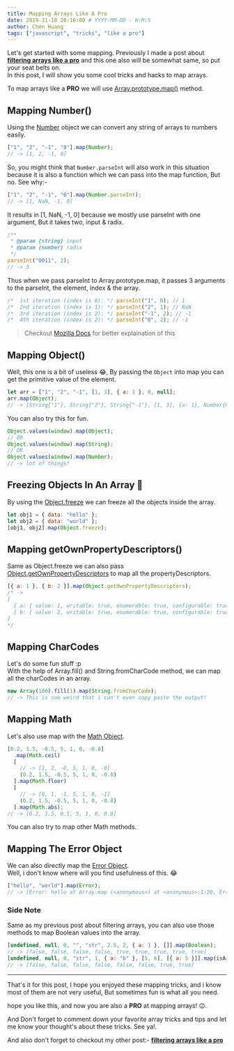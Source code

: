 ```yaml
---
title: Mapping Arrays Like A Pro
date: 2019-11-18 20:16:00 # YYYY-MM-DD - H:M:S
author: Chen Huang
tags: ["javascript", "tricks", "like a pro"]
---
```


Let's get started with some mapping. Previously I made a post about  
**[filtering arrays like a pro](https://anuraghazra.github.io/blog/filtering-arrays-like-a-pro)** and this one also will be somewhat same, so put your seat belts on.  
In this post, I will show you some cool tricks and hacks to map arrays.

To map arrays like a **PRO** we will use [Array.prototype.map()](https://developer.mozilla.org/en-US/docs/Web/JavaScript/Reference/Global_Objects/Array/map) method.

## Mapping Number()

Using the [Number](https://developer.mozilla.org/en-US/docs/Web/JavaScript/Reference/Global_Objects/Number) object
we can convert any string of arrays to numbers easily.

```js
["1", "2", "-1", "0"].map(Number);
// -> [1, 2, -1, 0]
```

So, you might think that `Number.parseInt` will also work in this situation because it is also a function which we can pass into the map function, But no. See why:-

```js
["1", "2", "-1", "0"].map(Number.parseInt);
// -> [1, NaN, -1, 0]
```

It results in [1, NaN, -1, 0] because we mostly use parseInt with one argument, But it takes two, input & radix.

```js
/**
 * @param {string} input
 * @param {number} radix
 */
parseInt("0011", 2);
// -> 3
```

Thus when we pass parseInt to Array.prototype.map, it passes 3 arguments to the parseInt, the element, index & the array.

```js
/*  1st iteration (index is 0): */ parseInt("1", 0); // 1
/*  2nd iteration (index is 1): */ parseInt("2", 1); // NaN
/*  3rd iteration (index is 2): */ parseInt("-1", 2); // -1
/*  4th iteration (index is 2): */ parseInt("0", 2); // -1
```

> Checkout [Mozilla Docs](https://developer.mozilla.org/en-US/docs/Web/JavaScript/Reference/Global_Objects/Array/map) for better explaination of this

## Mapping Object()

Well, this one is a bit of useless 😂, By passing the `Object` into map you can get the primitive value of the element.

```js
let arr = ["1", "2", "-1", [1, 3], { a: 1 }, 0, null];
arr.map(Object);
// -> [String{"1"}, String{"2"}, String{"-1"}, [1, 3], {a: 1}, Number{0}, {}]
```

You can also try this for fun.

```js
Object.values(window).map(Object);
// OR
Object.values(window).map(String);
// OR
Object.values(window).map(Number);
// -> lot of things!
```

## Freezing Objects In An Array 🥶

By using the [Object.freeze](https://developer.mozilla.org/en-US/docs/Web/JavaScript/Reference/Global_Objects/Object/freeze) we can freeze all the objects inside the array.

```js
let obj1 = { data: "hello" };
let obj2 = { data: "world" };
[obj1, obj2].map(Object.freeze);
```

## Mapping getOwnPropertyDescriptors()

Same as Object.freeze we can also pass [Object.getOwnPropertyDescriptors](https://developer.mozilla.org/en-US/docs/Web/JavaScript/Reference/Global_Objects/Object/getOwnPropertyDescriptors) to map all the propertyDescriptors.

```js
[{ a: 1 }, { b: 2 }].map(Object.getOwnPropertyDescriptors);
/* ->
[
  { a: { value: 1, writable: true, enumerable: true, configurable: true } },
  { b: { value: 2, writable: true, enumerable: true, configurable: true } }
]
*/
```

## Mapping CharCodes

Let's do some fun stuff :p  
With the help of Array.fill() and String.fromCharCode method, we can map all the charCodes in an array.

```js
new Array(100).fill(1).map(String.fromCharCode);
// -> This is soo weird that i can't even copy paste the output!
```

## Mapping Math

Let's also use map with the [Math Object](https://developer.mozilla.org/en-US/docs/Web/JavaScript/Reference/Global_Objects/Math).

```js
[0.2, 1.5, -0.5, 5, 1, 0, -0.8]
  .map(Math.ceil)
  [
    // -> [1, 2, -0, 5, 1, 0, -0]
    (0.2, 1.5, -0.5, 5, 1, 0, -0.8)
  ].map(Math.floor)
  [
    // -> [0, 1, -1, 5, 1, 0, -1]
    (0.2, 1.5, -0.5, 5, 1, 0, -0.8)
  ].map(Math.abs);
// -> [0.2, 1.5, 0.5, 5, 1, 0, 0.8]
```

You can also try to map other Math methods.

## Mapping The Error Object

We can also directly map the [Error Object](https://developer.mozilla.org/en-US/docs/Web/JavaScript/Reference/Global_Objects/Error).  
Well, i don't know where will you find usefulness of this. 😂

```js
["hello", "world"].map(Error);
// -> [Error: hello at Array.map (<anonymous>) at <anonymous>:1:20, Error: world at Array.map (<anonymous>) at <anonymous>:1:20]
```

### Side Note

Same as my previous post about filtering arrays, you can also use those methods to map Boolean values into the array.

```js
[undefined, null, 0, "", "str", 2.5, 2, { a: 1 }, []].map(Boolean);
// -> [false, false, false, false, true, true, true, true, true]
[undefined, null, 0, "str", 1, { a: "b" }, [5, 6], [{ a: 5 }]].map(isArray);
// -> [false, false, false, false, false, false, true, true]
```

---

That's it for this post, I hope you enjoyed these mapping tricks, and i know most of them are not very useful, But sometimes fun is what all you need.

hope you like this, and now you are also a **PRO** at mapping arrays! 😉.

And Don't forget to comment down your favorite array tricks and tips and let me know your thought's about these tricks. See ya!.

And also don't forget to checkout my other post:- **[filtering arrays like a pro](https://anuraghazra.github.io/blog/filtering-arrays-like-a-pro)**
